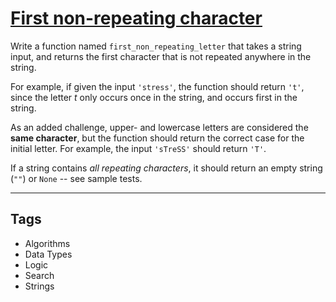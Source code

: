 # [First non-repeating character](https://www.codewars.com/kata/52bc74d4ac05d0945d00054e)

Write a function named `first_non_repeating_letter` that takes a string input, and returns the first character that is not repeated anywhere in the string.

For example, if given the input `'stress'`, the function should return `'t'`, since the letter _t_ only occurs once in the string, and occurs first in the string.

As an added challenge, upper- and lowercase letters are considered the **same character**, but the function should return the correct case for the initial letter. For example, the input `'sTreSS'` should return `'T'`.

If a string contains _all repeating characters_, it should return an empty string (`""`) or `None` -- see sample tests.

---

## Tags

- Algorithms
- Data Types
- Logic
- Search
- Strings
